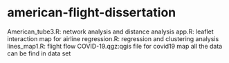 # american-flight-dissertation
American_tube3.R: network analysis and distance analysis
app.R: leaflet interaction map for airline
regression.R: regression and clustering analysis
lines_map1.R: flight flow
COVID-19.qgz:qgis file for covid19 map
all the data can be find in data set
